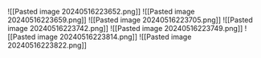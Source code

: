 ![[Pasted image 20240516223652.png]]
![[Pasted image 20240516223659.png]]
![[Pasted image 20240516223705.png]]
![[Pasted image 20240516223742.png]]
![[Pasted image 20240516223749.png]]
![[Pasted image 20240516223814.png]]
![[Pasted image 20240516223822.png]]
